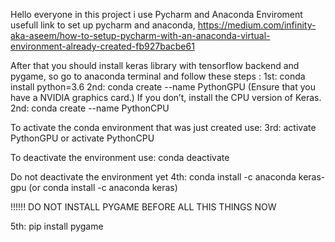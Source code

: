 Hello everyone in this project i use Pycharm and Anaconda Enviroment
usefull link to set up pycharm and anaconda, https://medium.com/infinity-aka-aseem/how-to-setup-pycharm-with-an-anaconda-virtual-environment-already-created-fb927bacbe61

After that you should install keras library with tensorflow backend and pygame, so go to anaconda terminal and follow these steps :
1st: conda install python=3.6
2nd: conda create --name PythonGPU (Ensure that you have a NVIDIA graphics card.)
If you don’t, install the CPU version of Keras.
2nd: conda create --name PythonCPU

To activate the conda environment that was just created use:
3rd: activate PythonGPU or activate PythonCPU

To deactivate the environment use:
conda deactivate

Do not deactivate the environment yet
4th: conda install -c anaconda keras-gpu (or conda install -c anaconda keras)

!!!!!! DO NOT INSTALL PYGAME BEFORE ALL THIS THINGS 
NOW 

5th: pip install pygame 
